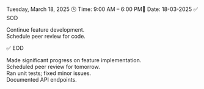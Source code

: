 Tuesday, March 18, 2025
🕒 Time: 9:00 AM – 6:00 PM📆 Date: 18-03-2025
✅ SOD  

Continue feature development.  
Schedule peer review for code.

✅ EOD  

Made significant progress on feature implementation.  
Scheduled peer review for tomorrow.  
Ran unit tests; fixed minor issues.  
Documented API endpoints.
